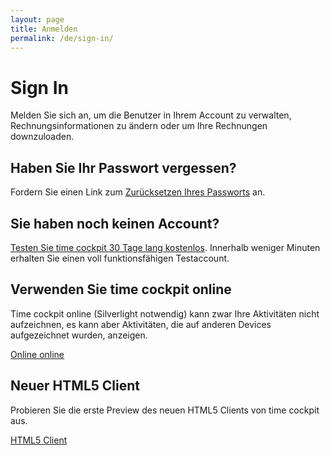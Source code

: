 ```yaml
---
layout: page
title: Anmelden
permalink: /de/sign-in/
---
```


<h1 xmlns="http://www.w3.org/1999/xhtml">Sign In</h1><p xmlns="http://www.w3.org/1999/xhtml">Melden Sie sich an, um die Benutzer in Ihrem Account zu verwalten, Rechnungsinformationen zu ändern oder um Ihre Rechnungen downzuloaden.</p><f:function name="Composite.AspNet.LoadUserControl" xmlns:f="http://www.composite.net/ns/function/1.0">
  <f:param name="Path" value="~/Frontend/Custom/Web/Forms/Controls/Login.ascx" xmlns:f="http://www.composite.net/ns/function/1.0" />
</f:function><h2 xmlns="http://www.w3.org/1999/xhtml">Haben Sie Ihr Passwort vergessen?</h2><p xmlns="http://www.w3.org/1999/xhtml">Fordern Sie einen Link zum <a href="{{site.baseurl}}/passwort-zuruecksetzen/">Zurücksetzen Ihres Passworts</a> an.</p><h2 xmlns="http://www.w3.org/1999/xhtml">Sie haben noch keinen Account?</h2><p xmlns="http://www.w3.org/1999/xhtml">
  <a href="{{site.baseurl}}/create-trial-account/">Testen Sie time cockpit 30 Tage lang kostenlos</a>. Innerhalb weniger Minuten erhalten Sie einen voll funktionsfähigen Testaccount.</p><h2 xmlns="http://www.w3.org/1999/xhtml">Verwenden Sie time cockpit online</h2><p xmlns="http://www.w3.org/1999/xhtml">Time cockpit online (Silverlight notwendig) kann zwar Ihre Aktivitäten nicht aufzeichnen, es kann aber Aktivitäten, die auf anderen Devices aufgezeichnet wurden, anzeigen.<br /></p><p class="textaligncenter" xmlns="http://www.w3.org/1999/xhtml">
  <a href="http://login.timecockpit.com/" target="_blank" class="linkButton">Online online</a>
</p><h2 xmlns="http://www.w3.org/1999/xhtml">Neuer HTML5 Client</h2><p xmlns="http://www.w3.org/1999/xhtml">Probieren Sie die erste Preview des neuen HTML5 Clients von time cockpit aus.</p><p class="textaligncenter" xmlns="http://www.w3.org/1999/xhtml">
  <a href="http://web.timecockpit.com/" target="_blank" class="linkButton">HTML5 Client</a>
</p>